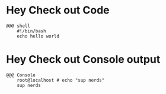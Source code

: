 <!SLIDE >
# Hey Check out Code

    @@@ shell
        #!/bin/bash
        echo hello world


<!SLIDE >
# Hey Check out Console output


    @@@ Console
        root@localhost # echo "sup nerds"
        sup nerds


